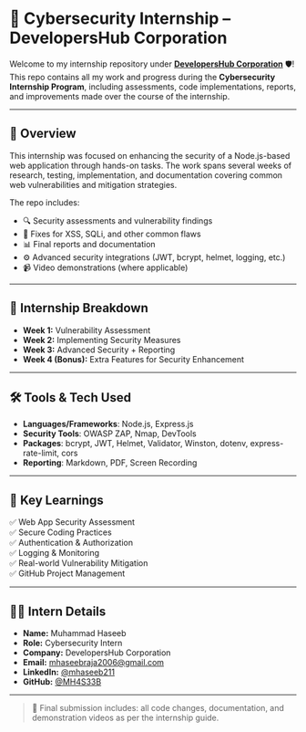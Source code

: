# 💼 Cybersecurity Internship – DevelopersHub Corporation

Welcome to my internship repository under <a href="https://developers-hub.com/">**DevelopersHub Corporation**</a> 🛡️!  
This repo contains all my work and progress during the **Cybersecurity Internship Program**, including assessments, code implementations, reports, and improvements made over the course of the internship.

---

## 🚀 Overview

This internship was focused on enhancing the security of a Node.js-based web application through hands-on tasks. The work spans several weeks of research, testing, implementation, and documentation covering common web vulnerabilities and mitigation strategies.

The repo includes:

- 🔍 Security assessments and vulnerability findings
- 🔧 Fixes for XSS, SQLi, and other common flaws
- 📊 Final reports and documentation
- ⚙️ Advanced security integrations (JWT, bcrypt, helmet, logging, etc.)
- 📹 Video demonstrations (where applicable)

---

## 📅 Internship Breakdown

- **Week 1:** Vulnerability Assessment  
- **Week 2:** Implementing Security Measures  
- **Week 3:** Advanced Security + Reporting  
- **Week 4 (Bonus):** Extra Features for Security Enhancement

---



## 🛠️ Tools & Tech Used

- **Languages/Frameworks**: Node.js, Express.js  
- **Security Tools**: OWASP ZAP, Nmap, DevTools  
- **Packages**: bcrypt, JWT, Helmet, Validator, Winston, dotenv, express-rate-limit, cors  
- **Reporting**: Markdown, PDF, Screen Recording

---

## 🧠 Key Learnings

✅ Web App Security Assessment  
✅ Secure Coding Practices  
✅ Authentication & Authorization  
✅ Logging & Monitoring  
✅ Real-world Vulnerability Mitigation  
✅ GitHub Project Management

---

## 👨‍💻 Intern Details

- **Name:** Muhammad Haseeb  
- **Role:** Cybersecurity Intern  
- **Company:** DevelopersHub Corporation  
- **Email:** mhaseebraja2006@gmail.com  
- **LinkedIn:** [@mhaseeb211](https://www.linkedin.com/in/mhaseeb211)  
- **GitHub:** [@MH4S33B](https://github.com/MH4S33B)

---

> 📌 Final submission includes: all code changes, documentation, and demonstration videos as per the internship guide.
